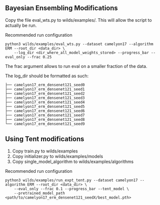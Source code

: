 ## Bayesian Ensembling Modifications
Copy the file eval_wts.py to wilds/examples/. This will allow the script to actually be run.

Recommended run configuration
```
python3 wilds/examples/eval_wts.py --dataset camelyon17 --algorithm ERM --root_dir <data_dir> \
    --log_dir <dir_where_all_model_weights_stored> --progress_bar --eval_only --frac 0.25
```
The frac argument allows to run eval on a smaller fraction of the data.

The log_dir should be formatted as such:
```
├── camelyon17_erm_densenet121_seed0
├── camelyon17_erm_densenet121_seed1
├── camelyon17_erm_densenet121_seed2
├── camelyon17_erm_densenet121_seed3
├── camelyon17_erm_densenet121_seed4
├── camelyon17_erm_densenet121_seed5
├── camelyon17_erm_densenet121_seed6
├── camelyon17_erm_densenet121_seed7
├── camelyon17_erm_densenet121_seed8
└── camelyon17_erm_densenet121_seed9
```

## Using Tent modifications

1. Copy train.py to wilds/examples
2. Copy initializer.py to wilds/examples/models
3. Copy single_model_algorithm to wilds/examples/algorithms

Recommended run configuration
```
python3 wilds/examples/run_expt_tent.py --dataset camelyon17 --algorithm ERM --root_dir <data_dir> \
    --eval_only --frac 0.1 --progress_bar --tent_model \
    --pretrained_model_path <path/to/camelyon17_erm_densenet121_seedX/best_model.pth>
```


